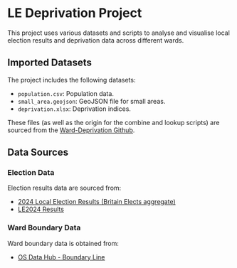 # LE Deprivation Project

This project uses various datasets and scripts to analyse and visualise local election results and deprivation data across different wards.

## Imported Datasets

The project includes the following datasets:

-   `population.csv`: Population data.
-   `small_area.geojson`: GeoJSON file for small areas.
-   `deprivation.xlsx`: Deprivation indices.

These files (as well as the origin for the combine and lookup scripts) are sourced from the [Ward-Deprivation Github](https://github.com/JacobWeinbren/Ward-Deprivation).

## Data Sources

### Election Data

Election results data are sourced from:

-   [2024 Local Election Results (Britain Elects aggregate)](https://docs.google.com/spreadsheets/d/1ykzMwrloKCk3NmZAeWV1AaQAP22WtczfqxI2sq_VD2c/edit#gid=0)
-   [LE2024 Results](https://docs.google.com/spreadsheets/d/1iKB61smRmRaOQS6hEB8p15xQYFBlg87z6KcB4C0MYWk/edit#gid=0)

### Ward Boundary Data

Ward boundary data is obtained from:

-   [OS Data Hub - Boundary Line](https://osdatahub.os.uk/downloads/open/BoundaryLine)

